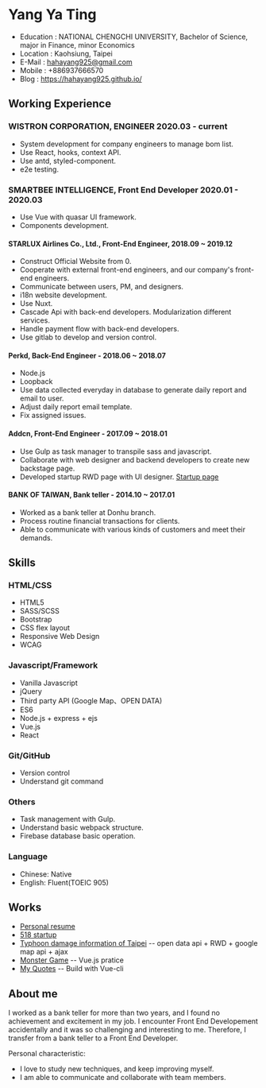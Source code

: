 # Yang Ya Ting

* Education : NATIONAL CHENGCHI UNIVERSITY, Bachelor of Science, major in Finance, minor Economics
* Location : Kaohsiung, Taipei
* E-Mail : hahayang925@gmail.com
* Mobile : +886937666570
* Blog : https://hahayang925.github.io/

## Working Experience

### WISTRON CORPORATION, ENGINEER   2020.03 - current
* System development for company engineers to manage bom list.
* Use React, hooks, context API.
* Use antd, styled-component.
* e2e testing.

### SMARTBEE INTELLIGENCE,  Front End Developer   2020.01 - 2020.03
* Use Vue with quasar UI framework.
* Components development.

#### STARLUX Airlines Co., Ltd., Front-End Engineer, 2018.09 ~ 2019.12
* Construct Official Website from 0.
* Cooperate with external front-end engineers, and our company's front-end engineers.
* Communicate between users, PM, and designers.
* i18n website development.
* Use Nuxt.
* Cascade Api with back-end developers. Modularization different services.
* Handle payment flow with back-end developers.
* Use gitlab to develop and version control.

#### Perkd, Back-End Engineer - 2018.06 ~ 2018.07
* Node.js
* Loopback
* Use data collected everyday in database to generate daily report and email to user.
* Adjust daily report email template.
* Fix assigned issues.

#### Addcn, Front-End Engineer - 2017.09 ~ 2018.01
* Use Gulp as task manager to transpile sass and javascript.
* Collaborate with web designer and backend developers to create new backstage page.
* Developed startup RWD page with UI designer. [Startup page](https://www.518.com.tw/startup-jackercleaning.html)

#### BANK OF TAIWAN, Bank teller - 2014.10 ~ 2017.01
* Worked as a bank teller at Donhu branch.
* Process routine financial transactions for clients.
* Able to communicate with various kinds of customers and meet their demands.


## Skills

### HTML/CSS

* HTML5
* SASS/SCSS
* Bootstrap
* CSS flex layout
* Responsive Web Design
* WCAG


### Javascript/Framework

* Vanilla Javascript
* jQuery
* Third party API (Google Map、OPEN DATA)
* ES6
* Node.js + express + ejs
* Vue.js
* React

### Git/GitHub

* Version control
* Understand git command

### Others

* Task management with Gulp.
* Understand basic webpack structure.
* Firebase database basic operation. 

### Language

* Chinese: Native
* English: Fluent(TOEIC 905)

## Works

* [Personal resume](https://hahayang925.github.io/resume/)
* [518 startup](https://www.518.com.tw/startup-jackercleaning.html)
* [Typhoon damage information of Taipei](https://hahayang925.github.io/typhoon/)
  -- open data api + RWD + google map api + ajax
* [Monster Game](https://hahayang925.github.io/monstergame/)
  --  Vue.js pratice
* [My Quotes](https://hahayang925.github.io/myQuote/)
  -- Build with Vue-cli
  
## About me

I worked as a bank teller for more than two years, and I found no achievement and excitement in my job. I encounter Front End Developement accidentally and it was so challenging and interesting to me. Therefore, I transfer from a bank teller to a Front End Developer.

Personal characteristic:
* I love to study new techniques, and keep improving myself.
* I am able to communicate and collaborate with team members.
